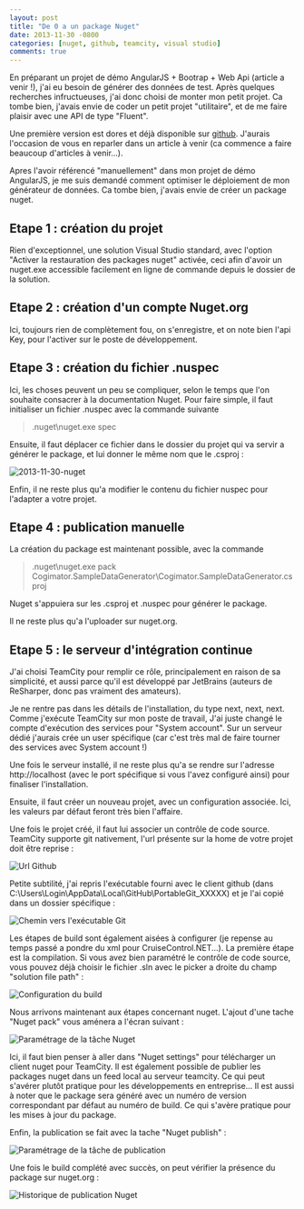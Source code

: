 ```yaml
---
layout: post
title: "De 0 a un package Nuget"
date: 2013-11-30 -0800
categories: [nuget, github, teamcity, visual studio]
comments: true
---
```


En préparant un projet de démo AngularJS + Bootrap + Web Api (article a venir !), j'ai eu besoin de générer des données de test. Après quelques recherches infructueuses, j'ai donc choisi de monter mon petit projet. Ca tombe bien, j'avais envie de coder un petit projet "utilitaire", et de me faire plaisir avec une API de type "Fluent".

Une première version est dores et déjà disponible sur [github](https://github.com/mathieubrun/Cogimator.SampleDataGenerator). J'aurais l'occasion de vous en reparler dans un article à venir (ca commence a faire beaucoup d'articles à venir...).

Apres l'avoir référencé "manuellement" dans mon projet de démo AngularJS, je me suis demandé comment optimiser le déploiement de mon générateur de données. Ca tombe bien, j'avais envie de créer un package nuget.

Etape 1 : création du projet
-

Rien d'exceptionnel, une solution Visual Studio standard, avec l'option "Activer la restauration des packages nuget" activée, ceci afin d'avoir un nuget.exe accessible facilement en ligne de commande depuis le dossier de la solution.

Etape 2 : création d'un compte Nuget.org
-

Ici, toujours rien de complètement fou, on s'enregistre, et on note bien l'api Key, pour l'activer sur le poste de développement.
 
Etape 3 : création du fichier .nuspec
-

Ici, les choses peuvent un peu se compliquer, selon le temps que l'on souhaite consacrer à la documentation Nuget. Pour faire simple, il faut initialiser un fichier .nuspec avec la commande suivante

> .nuget\nuget.exe spec

Ensuite, il faut déplacer ce fichier dans le dossier du projet qui va servir a générer le package, et lui donner le même nom que le .csproj :

![2013-11-30-nuget](/img/2013-11-30-nuget.png)

Enfin, il ne reste plus qu'a modifier le contenu du fichier nuspec pour l'adapter a votre projet.

Etape 4 : publication manuelle
-

La création du package est maintenant possible, avec la commande

> .nuget\nuget.exe pack Cogimator.SampleDataGenerator\Cogimator.SampleDataGenerator.csproj

Nuget s'appuiera sur les .csproj et .nuspec pour générer le package.

Il ne reste plus qu'a l'uploader sur nuget.org.

Etape 5 : le serveur d'intégration continue
-

J'ai choisi TeamCity pour remplir ce rôle, principalement en raison de sa simplicité, et aussi parce qu'il est développé par JetBrains (auteurs de ReSharper, donc pas vraiment des amateurs).

Je ne rentre pas dans les détails de l'installation, du type next, next, next. Comme j'exécute TeamCity sur mon poste de travail, J'ai juste changé le compte d'exécution des services pour "System account". Sur un serveur dédié j'aurais crée un user spécifique (car c'est très mal de faire tourner des services avec System account !)

Une fois le serveur installé, il ne reste plus qu'a se rendre sur l'adresse http://localhost (avec le port spécifique si vous l'avez configuré ainsi) pour finaliser l'installation.

Ensuite, il faut créer un nouveau projet, avec un configuration associée. Ici, les valeurs par défaut feront très bien l'affaire.

Une fois le projet créé, il faut lui associer un contrôle de code source. TeamCity supporte git nativement, l'url présente sur la home de votre projet doit être reprise :

![Url Github](/img/2013-11-30-nuget1.png)

Petite subtilité, j'ai repris l'exécutable fourni avec le client github (dans C:\Users\Login\AppData\Local\GitHub\PortableGit_XXXXX) et je l'ai copié dans un dossier spécifique :

![Chemin vers l'exécutable Git](/img/2013-11-30-nuget2.png)

Les étapes de build sont également aisées à configurer (je repense au temps passé a pondre du xml pour CruiseControl.NET...). La première étape est la compilation. Si vous avez bien paramétré le contrôle de code source, vous pouvez déjà choisir le fichier .sln avec le picker a droite du champ "solution file path" :

![Configuration du build](/img/2013-11-30-nuget3.png)

Nous arrivons maintenant aux étapes concernant nuget. L'ajout d'une tache "Nuget pack" vous aménera a l'écran suivant :

![Paramétrage de la tâche Nuget](/img/2013-11-30-nuget4.png)

Ici, il faut bien penser à aller dans "Nuget settings" pour télécharger un client nuget pour TeamCity. Il est également possible de publier les packages nuget dans un feed local au serveur teamcity. Ce qui peut s'avérer plutôt pratique pour les développements en entreprise... Il est aussi à noter que le package sera généré avec un numéro de version correspondant par défaut au numéro de build. Ce qui s'avère pratique pour les mises à jour du package.

Enfin, la publication se fait avec la tache "Nuget publish" :

![Paramétrage de la tâche de publication](/img/2013-11-30-nuget5.png)

Une fois le build complété avec succès, on peut vérifier la présence du package sur nuget.org :

![Historique de publication Nuget](/img/2013-11-30-nuget6.png)
